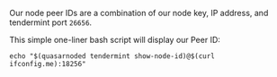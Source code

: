 Our node peer IDs are a combination of our node key, IP address, and tendermint port `26656`.

This simple one-liner bash script will display our Peer ID:

```shell
echo "$(quasarnoded tendermint show-node-id)@$(curl ifconfig.me):18256"
```

<br>
